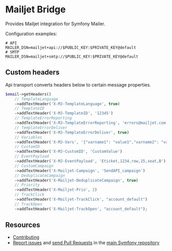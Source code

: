 Mailjet Bridge
==============

Provides Mailjet integration for Symfony Mailer.

Configuration examples:

```dotenv
# API
MAILER_DSN=mailjet+api://$PUBLIC_KEY:$PRIVATE_KEY@default
# SMTP
MAILER_DSN=mailjet+smtp://$PUBLIC_KEY:$PRIVATE_KEY@default
```

Custom headers
--------------

Api transport converts headers below to certain message properties.

```php
$email->getHeaders()
    // TemplateLanguage
    ->addTextHeader('X-MJ-TemplateLanguage', true)
    // TemplateID
    ->addTextHeader('X-MJ-TemplateID', '12345')
    // TemplateErrorReporting
    ->addTextHeader('X-MJ-TemplateErrorReporting', 'errors@mailjet.com')
    // TemplateErrorDeliver
    ->addTextHeader('X-MJ-TemplateErrorDeliver', true)
    // Variables
    ->addTextHeader('X-MJ-Vars', '{"varname1": "value1","varname2": "value2", "varname3": "value3"}')
    // CustomID
    ->addTextHeader('X-MJ-CustomID', 'CustomValue')
    // EventPayload
    ->addTextHeader('X-MJ-EventPayload', 'Eticket,1234,row,15,seat,B')
    // CustomCampaign
    ->addTextHeader('X-Mailjet-Campaign', 'SendAPI_campaign')
    // DeduplicateCampaign
    ->addTextHeader('X-Mailjet-DeduplicateCampaign', true)
    // Priority
    ->addTextHeader('X-Mailjet-Prio', 2)
    // TrackClick
    ->addTextHeader('X-Mailjet-TrackClick', "account_default")
    // TrackOpen
    ->addTextHeader('X-Mailjet-TrackOpen', "account_default");
```

Resources
---------

 * [Contributing](https://symfony.com/doc/current/contributing/index.html)
 * [Report issues](https://github.com/symfony/symfony/issues) and
   [send Pull Requests](https://github.com/symfony/symfony/pulls)
   in the [main Symfony repository](https://github.com/symfony/symfony)
